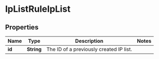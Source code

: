 # IpListRuleIpList

## Properties
Name | Type | Description | Notes
------------ | ------------- | ------------- | -------------
**id** | **String** | The ID of a previously created IP list. | 
